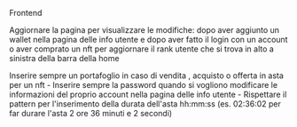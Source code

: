 Frontend

Aggiornare la pagina per visualizzare le modifiche:
dopo aver aggiunto un wallet nella pagina delle info utente e
dopo aver fatto il login con un account o aver comprato un nft per aggiornare il rank utente che si trova in alto a sinistra della barra della home

Inserire sempre un portafoglio in caso di vendita , acquisto o offerta in asta per un nft -
Inserire sempre la password quando si vogliono modificare le informazioni del proprio account nella pagina delle info utente - 
Rispettare il pattern per l'inserimento della durata dell'asta hh:mm:ss (es. 02:36:02 per far durare l'asta 2 ore 36 minuti e 2 secondi) 
